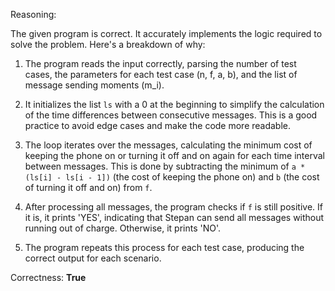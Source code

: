 Reasoning:

The given program is correct. It accurately implements the logic required to solve the problem. Here's a breakdown of why:

1. The program reads the input correctly, parsing the number of test cases, the parameters for each test case (n, f, a, b), and the list of message sending moments (m_i).

2. It initializes the list `ls` with a 0 at the beginning to simplify the calculation of the time differences between consecutive messages. This is a good practice to avoid edge cases and make the code more readable.

3. The loop iterates over the messages, calculating the minimum cost of keeping the phone on or turning it off and on again for each time interval between messages. This is done by subtracting the minimum of `a * (ls[i] - ls[i - 1])` (the cost of keeping the phone on) and `b` (the cost of turning it off and on) from `f`.

4. After processing all messages, the program checks if `f` is still positive. If it is, it prints 'YES', indicating that Stepan can send all messages without running out of charge. Otherwise, it prints 'NO'.

5. The program repeats this process for each test case, producing the correct output for each scenario.

Correctness: **True**